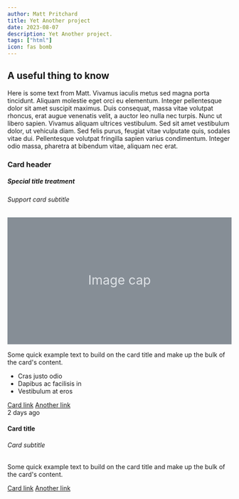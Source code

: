 ```yaml
---
author: Matt Pritchard
title: Yet Another project
date: 2023-08-07
description: Yet Another project.
tags: ["html"]
icon: fas bomb
---
```


## A useful thing to know

Here is some text from Matt. Vivamus iaculis metus sed magna porta tincidunt. Aliquam molestie eget orci eu elementum. Integer pellentesque dolor sit amet suscipit maximus. Duis consequat, massa vitae volutpat rhoncus, erat augue venenatis velit, a auctor leo nulla nec turpis. Nunc ut libero sapien. Vivamus aliquam ultrices vestibulum. Sed sit amet vestibulum dolor, ut vehicula diam. Sed felis purus, feugiat vitae vulputate quis, sodales vitae dui. Pellentesque volutpat fringilla sapien varius condimentum. Integer odio massa, pharetra at bibendum vitae, aliquam nec erat.

<div class="card mb-3">
  <h3 class="card-header">Card header</h3>
  <div class="card-body">
    <h5 class="card-title">Special title treatment</h5>
    <h6 class="card-subtitle text-muted">Support card subtitle</h6>
  </div>
  <svg xmlns="http://www.w3.org/2000/svg" class="d-block user-select-none" width="100%" height="200" aria-label="Placeholder: Image cap" focusable="false" role="img" preserveAspectRatio="xMidYMid slice" viewBox="0 0 318 180" style="font-size:1.125rem;text-anchor:middle">
    <rect width="100%" height="100%" fill="#868e96"></rect>
    <text x="50%" y="50%" fill="#dee2e6" dy=".3em">Image cap</text>
  </svg>
  <div class="card-body">
    <p class="card-text">Some quick example text to build on the card title and make up the bulk of the card's content.</p>
  </div>
  <ul class="list-group list-group-flush">
    <li class="list-group-item">Cras justo odio</li>
    <li class="list-group-item">Dapibus ac facilisis in</li>
    <li class="list-group-item">Vestibulum at eros</li>
  </ul>
  <div class="card-body">
    <a href="#" class="card-link">Card link</a>
    <a href="#" class="card-link">Another link</a>
  </div>
  <div class="card-footer text-muted">
    2 days ago
  </div>
</div>
<div class="card">
  <div class="card-body">
    <h4 class="card-title">Card title</h4>
    <h6 class="card-subtitle mb-2 text-muted">Card subtitle</h6>
    <p class="card-text">Some quick example text to build on the card title and make up the bulk of the card's content.</p>
    <a href="#" class="card-link">Card link</a>
    <a href="#" class="card-link">Another link</a>
  </div>
</div>
